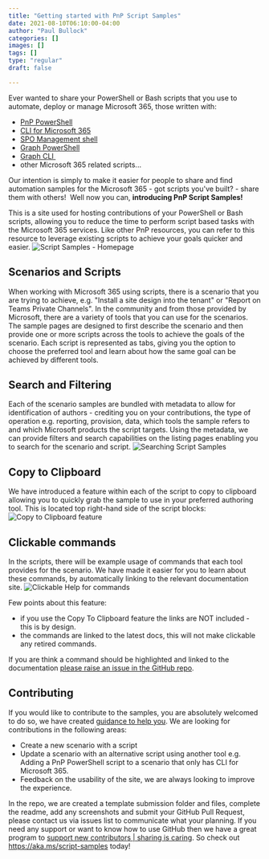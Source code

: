 ```yaml
---
title: "Getting started with PnP Script Samples"
date: 2021-08-10T06:10:00-04:00
author: "Paul Bullock"
categories: []
images: []
tags: []
type: "regular"
draft: false

---
```


Ever wanted to share your PowerShell or Bash scripts that you use to
automate, deploy or manage Microsoft 365, those written with:

-   [PnP PowerShell](https://pnp.github.io/powershell/)
-   [CLI for Microsoft 365](https://pnp.github.io/cli-microsoft365/)
-   [SPO Management
    shell](https://docs.microsoft.com/en-us/powershell/sharepoint/sharepoint-online/introduction-sharepoint-online-management-shell?WT.mc_id=M365-MVP-5003816)
-   [Graph
    PowerShell](https://docs.microsoft.com/en-us/graph/powershell/get-started?WT.mc_id=M365-MVP-5003816)
-   [Graph
    CLI ](https://developer.microsoft.com/en-us/graph/blogs/access-microsoft-graph-through-a-new-preview-cli/)
-   other Microsoft 365 related scripts\...

Our intention is simply to make it easier for people to share and find
automation samples for the Microsoft 365 - got scripts you\'ve built? -
share them with others!  Well now you can, **introducing PnP Script
Samples!**

This is a site used for hosting contributions of your PowerShell or Bash
scripts, allowing you to reduce the time to perform script based tasks
with the Microsoft 365 services. Like other PnP resources, you can refer
to this resource to leverage existing scripts to achieve your goals
quicker and easier.
![Script Samples - Homepage](https://techcommunity.microsoft.com/t5/image/serverpage/image-id/301904i7EDC5FE7376BF3B1/image-size/large?v=v2&px=999 "script-samples-home.png")

## Scenarios and Scripts 

When working with Microsoft 365 using scripts, there is a scenario that
you are trying to achieve, e.g. \"Install a site design into the
tenant\" or \"Report on Teams Private Channels\".
In the community and from those provided by Microsoft, there are a
variety of tools that you can use for the scenarios. The sample pages
are designed to first describe the scenario and then provide one or more
scripts across the tools to achieve the goals of the scenario.
Each script is represented as tabs, giving you the option to choose the
preferred tool and learn about how the same goal can be achieved by
different tools.

## Search and Filtering 

Each of the scenario samples are bundled with metadata to allow for
identification of authors - crediting you on your contributions, the
type of operation e.g. reporting, provision, data, which tools the
sample refers to and which Microsoft products the script targets.
Using the metadata, we can provide filters and search capabilities on
the listing pages enabling you to search for the scenario and script.
![Searching Script Samples](https://techcommunity.microsoft.com/t5/image/serverpage/image-id/301906i0E41629D8FFF46E9/image-size/large?v=v2&px=999 "script-samples-search.png")

## Copy to Clipboard 

We have introduced a feature within each of the script to copy to
clipboard allowing you to quickly grab the sample to use in your
preferred authoring tool. This is located top right-hand side of the
script blocks:
![Copy to Clipboard feature](https://techcommunity.microsoft.com/t5/image/serverpage/image-id/301907iAEDE0F8FAD720CAC/image-size/large?v=v2&px=999 "copt-to-clipboard.png")


## Clickable commands 

In the scripts, there will be example usage of commands that each tool
provides for the scenario. We have made it easier for you to learn about
these commands, by automatically linking to the relevant documentation
site.
![Clickable Help for commands](https://techcommunity.microsoft.com/t5/image/serverpage/image-id/301909i994E517C25163120/image-size/large?v=v2&px=999 "script-clickable-help.png")

Few points about this feature:
-   if you use the Copy To Clipboard feature the links are NOT
    included - this is by design.
-   the commands are linked to the latest docs, this will not make
    clickable any retired commands.

If you are think a command should be highlighted and linked to the
documentation [please raise an issue in the GitHub
repo](https://github.com/pnp/script-samples/issues).

## Contributing 

If you would like to contribute to the samples, you are absolutely
welcomed to do so, we have created [guidance to help
you](https://pnp.github.io/script-samples/contributing/index.html). We
are looking for contributions in the following areas:
-   Create a new scenario with a script
-   Update a scenario with an alternative script using another tool e.g.
    Adding a PnP PowerShell script to a scenario that only has CLI for
    Microsoft 365.
-   Feedback on the usability of the site, we are always looking to
    improve the experience.

In the repo, we are created a template submission folder and files,
complete the readme, add any screenshots and submit your GitHub Pull
Request, please contact us via issues list to communicate what your
planning.
If you need any support or want to know how to use GitHub then we have a
great program to [support new contributors \| sharing is
caring](https://pnp.github.io/sharing-is-caring/).
So check out <https://aka.ms/script-samples> today!
